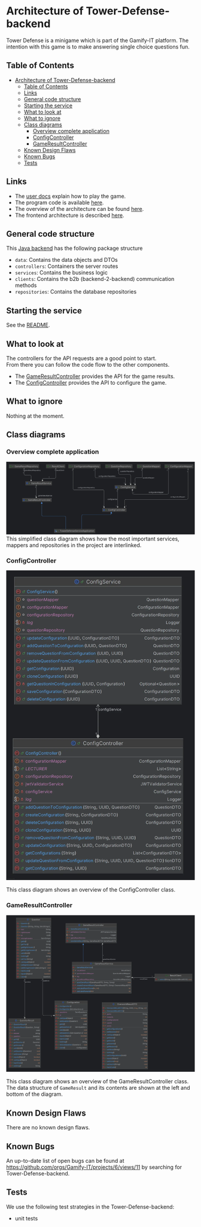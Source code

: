 # Architecture of Tower-Defense-backend

Tower Defense is a minigame which is part of the Gamify-IT platform.
The intention with this game is to make answering single choice questions fun.

## Table of Contents

- [Architecture of Tower-Defense-backend](#architecture-of-tower-defense-backend)
  - [Table of Contents](#table-of-contents)
  - [Links](#links)
  - [General code structure](#general-code-structure)
  - [Starting the service](#starting-the-service)
  - [What to look at](#what-to-look-at)
  - [What to ignore](#what-to-ignore)
  - [Class diagrams](#class-diagrams)
    - [Overview complete application](#overview-complete-application)
    - [ConfigController](#configcontroller)
    - [GameResultController](#gameresultcontroller)
  - [Known Design Flaws](#known-design-flaws)
  - [Known Bugs](#known-bugs)
  - [Tests](#tests)

## Links

- The [user docs](../../../user-manuals/minigames/tower-defense.md) explain how to play the game.
- The program code is available [here](https://github.com/Gamify-IT/towerdefense-backend).
- The overview of the architecture can be found [here](../general-architecture.md).
- The frontend architecture is described [here](../tower-defense/README.md).

## General code structure

This [Java backend](https://github.com/Gamify-IT/towerdefense-backend/tree/main/src/main/java/de/unistuttgart/towerdefensebackend) has the following package structure
- `data`: Contains the data objects and DTOs
- `controllers`: Containers the server routes
- `services`: Contains the business logic
- `clients`: Contains the b2b (backend-2-backend) communication methods
- `repositories`: Contains the database repositories


## Starting the service

See the [README](https://github.com/Gamify-IT/towerdefense-backend#readme).

## What to look at

The controllers for the API requests are a good point to start.  
From there you can follow the code flow to the other components.

- The [GameResultController](https://github.com/Gamify-IT/towerdefense-backend/blob/main/src/main/java/de/unistuttgart/towerdefensebackend/controller/GameResultController.java) provides the API for the game results.
- The [ConfigController](https://github.com/Gamify-IT/towerdefense-backend/blob/main/src/main/java/de/unistuttgart/towerdefensebackend/controller/ConfigController.java) provides the API to configure the game.

## What to ignore

Nothing at the moment.

## Class diagrams

### Overview complete application
![overview class diagram of complete application](assets/tower-defense-class-overview.webp)
This simplified class diagram shows how the most important services, mappers and repositories in the project are interlinked.

### ConfigController

![config controller ](assets/tower-defense-config-controller.webp)

This class diagram shows an overview of the ConfigController class.

### GameResultController

![game result controller](assets/tower-defense-game-result-controller.webp)

This class diagram shows an overview of the GameResultController class.
The data structure of `GameResult` and its contents are shown at the left and bottom of the diagram.

## Known Design Flaws

There are no known design flaws.

## Known Bugs

An up-to-date list of open bugs can be found at <https://github.com/orgs/Gamify-IT/projects/6/views/11> by searching for Tower-Defense-backend.

## Tests

We use the following test strategies in the Tower-Defense-backend:

- unit tests

